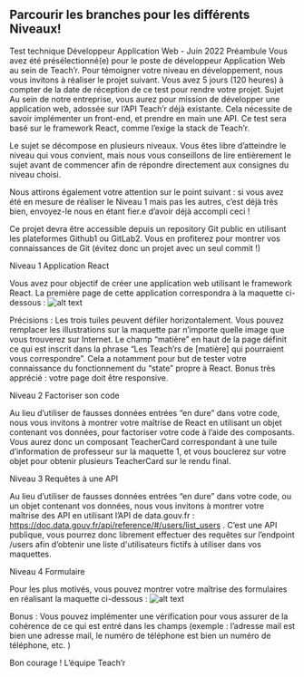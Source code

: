 Parcourir les branches pour les différents Niveaux!
-----------------------------------------

Test technique
Développeur Application Web - Juin 2022
Préambule
Vous avez été présélectionné(e) pour le poste de développeur Application Web au sein de Teach’r. Pour témoigner votre niveau en développement, nous vous invitons à réaliser le projet suivant.
Vous avez 5 jours (120 heures) à compter de la date de réception de ce test pour rendre votre projet.
Sujet
Au sein de notre entreprise, vous aurez pour mission de développer une application web, adossée sur l’API Teach’r déjà existante. Cela nécessite de savoir implémenter un front-end, et prendre en main une API. Ce test sera basé sur le framework React, comme l’exige la stack de Teach’r.

Le sujet se décompose en plusieurs niveaux. Vous êtes libre d’atteindre le niveau qui vous convient, mais nous vous conseillons de lire entièrement le sujet avant de commencer afin de répondre directement aux consignes du niveau choisi.

Nous attirons également votre attention sur le point suivant : si vous avez été en mesure de réaliser le Niveau 1 mais pas les autres, c’est déjà très bien, envoyez-le nous en étant fier.e d’avoir déjà accompli ceci !

Ce projet devra être accessible depuis un repository Git public en utilisant les plateformes Github1 ou GitLab2. Vous en profiterez pour montrer vos connaissances de Git (évitez donc un projet avec un seul commit !)

Niveau 1
Application React

Vous avez pour objectif de créer une application web utilisant le framework React. La première page de cette application correspondra à la maquette ci-dessous :
![alt text](https://github.com/KinguBaka/teach-r/tree/master/img/Niveau1.jpg?raw=true)

Précisions :
Les trois tuiles peuvent défiler horizontalement.
Vous pouvez remplacer les illustrations sur la maquette par n’importe quelle image que vous trouverez sur Internet.
Le champ “matière” en haut de la page définit ce qui est inscrit dans la phrase “Les Teach’rs de [matière] qui pourraient vous correspondre”. Cela a notamment pour but de tester votre connaissance du fonctionnement du “state” propre à React.
Bonus très apprécié : votre page doit être responsive.

Niveau 2
Factoriser son code

Au lieu d’utiliser de fausses données entrées “en dure” dans votre code, nous vous invitons à montrer votre maîtrise de React en utilisant un objet contenant vos données, pour factoriser votre code à l’aide des composants.
Vous aurez donc un composant TeacherCard correspondant à une tuile d’information de professeur sur la maquette 1, et vous bouclerez sur votre objet pour obtenir plusieurs TeacherCard sur le rendu final.

Niveau 3
Requêtes à une API

Au lieu d’utiliser de fausses données entrées “en dure” dans votre code, ou un objet contenant vos données, nous vous invitons à montrer votre maîtrise des API en utilisant l’API de data.gouv.fr : https://doc.data.gouv.fr/api/reference/#/users/list_users . C’est une API publique, vous pourrez donc librement effectuer des requêtes sur l’endpoint /users afin d’obtenir une liste d'utilisateurs fictifs à utiliser dans vos maquettes.

Niveau 4
Formulaire

Pour les plus motivés, vous pouvez montrer votre maîtrise des formulaires en réalisant la maquette ci-dessous :
![alt text](https://github.com/KinguBaka/teach-r/tree/master/img/Niveau4.jpg?raw=true)

Bonus : Vous pouvez implémenter une vérification pour vous assurer de la cohérence de ce qui est entré dans les champs (exemple : l’adresse mail est bien une adresse mail, le numéro de téléphone est bien un numéro de téléphone, etc. )

Bon courage !
L’équipe Teach’r
